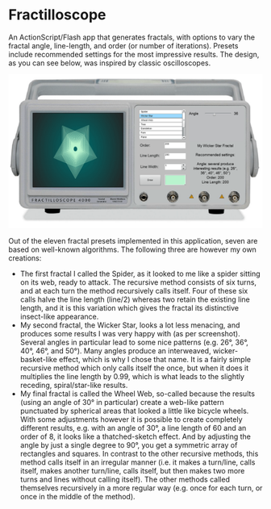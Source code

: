 # Fractilloscope

An ActionScript/Flash app that generates fractals, with options to vary the fractal angle, line-length, and order (or number of iterations). Presets include recommended settings for the most impressive results. The design, as you can see below, was inspired by classic oscilloscopes.

![screenshot](/img/fractilloscope-screenshot.png)

Out of the eleven fractal presets implemented in this application, seven are based on well-known algorithms. The following three are however my own creations:
* The first fractal I called the Spider, as it looked to me like a spider sitting on its web, ready to attack. The recursive method consists of six turns, and at each turn the method recursively calls itself. Four of these six calls halve the line length (line/2) whereas two retain the existing line length, and it is this variation which gives the fractal its distinctive insect-like appearance.
* My second fractal, the Wicker Star, looks a lot less menacing, and produces some results I was very happy with (as per screenshot). Several angles in particular lead to some nice patterns (e.g. 26°, 36°, 40°, 46°, and 50°). Many angles produce an interweaved, wicker-basket-like effect, which is why I chose that name. It is a fairly simple recursive method which only calls itself the once, but when it does it multiplies the line length by 0.99, which is what leads to the slightly receding, spiral/star-like results.
* My final fractal is called the Wheel Web, so-called because the results (using an angle of 30° in particular) create a web-like pattern punctuated by spherical areas that looked a little like bicycle wheels. With some adjustments however it is possible to create completely different results, e.g. with an angle of 30°, a line length of 60 and an order of 8, it looks like a thatched-sketch effect. And by adjusting the angle by just a single degree to 90°, you get a symmetric array of rectangles and squares. In contrast to the other recursive methods, this method calls itself in an irregular manner (i.e. it makes a turn/line, calls itself, makes another turn/line, calls itself, but then makes two more turns and lines without calling itself). The other methods called themselves recursively in a more regular way (e.g. once for each turn, or once in the middle of the method).